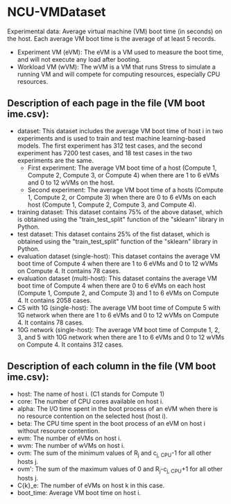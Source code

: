 # NCU-VMDataset
Experimental data: Average virtual machine (VM) boot time (in seconds) on the host. Each average VM boot time is the average of at least 5 records.

- Experiment VM (eVM): The eVM is a VM used to measure the boot time, and will not execute any load after booting.
- Workload VM (wVM): The wVM is a VM that runs Stress to simulate a running VM and will compete for computing resources, especially CPU resources.

## Description of each page in the file (VM boot ime.csv):
  - dataset: This dataset includes the average VM boot time of host i in two experiments and is used to train and test machine learning-based models. The first experiment has 312 test cases, and the second experiment has 7200 test cases, and 18 test cases in the two experiments are the same.
    - First experiment: The average VM boot time of a host (Compute 1, Compute 2, Compute 3, or Compute 4) when there are 1 to 6 eVMs and 0 to 12 wVMs on the host.
    - Second experiment: The average VM boot time of a hosts (Compute 1, Compute 2, or Compute 3) when there are 0 to 6 eVMs on each host (Compute 1, Compute 2, Compute 3, and Compute 4). 
  - training dataset: This dataset contains 75% of the above dataset, which is obtained using the "train_test_split" function of the "sklearn" library in Python.
  - test dataset: This dataset contains 25% of the fist dataset, which is obtained using the "train_test_split" function of the "sklearn" library in Python.
  - evaluation dataset (single-host): This dataset contains the average VM boot time of Compute 4 when there are 1 to 6 eVMs and 0 to 12 wVMs on Compute 4. It contains 78 cases.
  - evaluation dataset (multi-host): This dataset contains the average VM boot time of Compute 4 when there are 0 to 6 eVMs on each host (Compute 1, Compute 2, and Compute 3) and 1 to 6 eVMs on Compute 4. It contains 2058 cases.
  - C5 with 1G (single-host): The average VM boot time of Compute 5 with 1G network when there are 1 to 6 eVMs and 0 to 12 wVMs on Compute 4. It contains 78 cases.
  - 10G network (single-host): The average VM boot time of Compute 1, 2, 3, and 5 with 10G network when there are 1 to 6 eVMs and 0 to 12 wVMs on Compute 4. It contains 312 cases.

## Description of each column in the file (VM boot ime.csv):
  - host: The name of host i. (C1 stands for Compute 1)
  - core: The number of CPU cores available on host i.
  - alpha: The I/O time spent in the boot process of an eVM when there is no resource contention on the selected host (host i).
  - beta: The CPU time spent in the boot process of an eVM on host i without resource contention.
  - evm: The number of eVMs on host i.
  - wvm: The number of wVMs on host i.
  - ovm: The sum of the minimum values of R<sub>j</sub> and c<sub>j, CPU</sub>-1 for all other hosts j.
  - ovm': The sum of the maximum values of 0 and R<sub>j</sub>-c<sub>j, CPU</sub>+1 for all other hosts j.
  - C{k}_e: The number of eVMs on host k in this case.
  - boot_time: Average VM boot time on host i.
